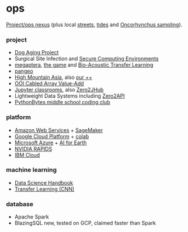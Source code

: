 # ops
[Project/ops nexus](http://github.com/robfatland/ops) (plus local [streets](https://web6.seattle.gov/travelers/), [tides](http://www.dairiki.org/tides/daily.php/ert) and [Oncorhynchus sampling](http://github.com/robfatland/flyingbosun)).

### project

* [Dog Aging Project](http://dogagingproject.com/)
* Surgical Site Infection and [Secure Computing Environments](https://github.com/robfatland/sce)
* [megaptera](http://github.com/robfatland/whalebooks), 
[the game](http://megaptera.swipesforscience.org/#/) and [Bio-Acoustic Transfer Learning](https://github.com/pshivraj/batl)
* [pangeo](http://pangeo.io)
* [High Mountain Asia](http://himat.org/), also [our ++](https://cloudmaven.github.io/documentation/ccs_high_mountain_asia.html)
* [OOI Cabled Array Value-Add](http://github.com/robfatland/synoptic)
* [Jupyter classrooms](http://data8.org/), also [Zero2JHub](https://zero-to-jupyterhub.readthedocs.io/en/latest/)
* Lightweight Data Systems including [Zero2API](https://github.com/robfatland/Zero2API)
* [PythonBytes middle school coding club](https://github.com/robfatland/pythonbytes)

### platform

* [Amazon Web Services](http://aws.amazon.com) + [SageMaker](https://aws.amazon.com/sagemaker/)
* [Google Cloud Platform](http://cloud.google.com) + [colab](https://colab.research.google.com/)
* [Microsoft Azure](http://azure.microsoft.com) + [AI for Earth](https://www.microsoft.com/en-us/ai/ai-for-earth)
* [NVIDIA RAPIDS](https://rapids.ai/)
* [IBM Cloud](https://www.ibm.com/cloud)

### machine learning

* [Data Science Handbook](https://jakevdp.github.io/PythonDataScienceHandbook/)
* [Transfer Learning (CNN)](https://github.com/pshivraj/batl)

### database

* Apache Spark
* BlazingSQL new, tested on GCP, claimed faster than Spark
